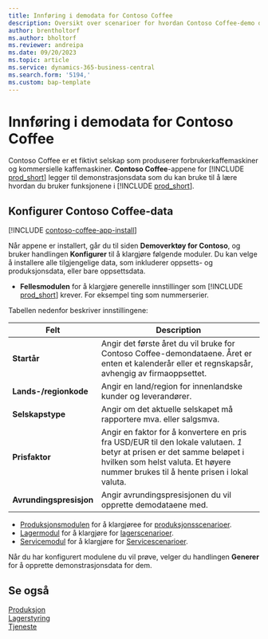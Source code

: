 ```yaml
---
title: Innføring i demodata for Contoso Coffee
description: Oversikt over scenarioer for hvordan Contoso Coffee-demo data kan hjelpe deg å lære hvordan du bruker funksjonene i Business Central.
author: brentholtorf
ms.author: bholtorf
ms.reviewer: andreipa
ms.date: 09/20/2023
ms.topic: article
ms.service: dynamics-365-business-central
ms.search.form: '5194,'
ms.custom: bap-template
---
```


# Innføring i demodata for Contoso Coffee

Contoso Coffee er et fiktivt selskap som produserer forbrukerkaffemaskiner og kommersielle kaffemaskiner. **Contoso Coffee**-appene for [!INCLUDE [prod_short](../includes/prod_short.md)] legger til demonstrasjonsdata som du kan bruke til å lære hvordan du bruker funksjonene i [!INCLUDE [prod_short](../includes/prod_short.md)].  

## Konfigurer Contoso Coffee-data

[!INCLUDE [contoso-coffee-app-install](../includes/contoso-coffee-app-install.md)]

Når appene er installert, går du til siden **Demoverktøy for Contoso**, og bruker handlingen **Konfigurer** til å klargjøre følgende moduler. Du kan velge å installere alle tilgjengelige data, som inkluderer oppsetts- og produksjonsdata, eller bare oppsettsdata.

 - **Fellesmodulen** for å klargjøre generelle innstillinger som [!INCLUDE [prod_short](../includes/prod_short.md)] krever. For eksempel ting som nummerserier. 

Tabellen nedenfor beskriver innstillingene:  

|Felt  |Description  |
|---------|---------|
|**Startår** |Angir det første året du vil bruke for Contoso Coffee-demondataene. Året er enten et kalenderår eller et regnskapsår, avhengig av firmaoppsettet.|
|**Lands-/regionkode**|Angir en land/region for innenlandske kunder og leverandører.|
|**Selskapstype**    |Angir om det aktuelle selskapet må rapportere mva. eller salgsmva. |
|**Prisfaktor**     |Angir en faktor for å konvertere en pris fra USD/EUR til den lokale valutaen. *1* betyr at prisen er det samme beløpet i hvilken som helst valuta. Et høyere nummer brukes til å hente prisen i lokal valuta. |
|**Avrundingspresisjon**  |Angir avrundingspresisjonen du vil opprette demodataene med.|

 - [Produksjonsmodulen](manufacturing/contoso-coffee-manufacturing-intro.md) for å klargjøree for [produksjonsscenarioer](manufacturing/contoso-coffee-manufacturing-intro.md#scenarios).
 - [Lagermodul](warehousing/contoso-coffee-warehousing-intro.md) for å klargjøre for [lagerscenarioer](warehousing/contoso-coffee-warehousing-intro.md#scenarios).
 - [Servicemodul](service/contoso-coffee-service-intro.md) for å klargjøre for [Servicescenarioer](service/contoso-coffee-service-intro.md#scenarios).

Når du har konfigurert modulene du vil prøve, velger du handlingen **Generer** for å opprette demonstrasjonsdata for dem.

## Se også

[Produksjon](../production-manage-manufacturing.md)  
[Lagerstyring](../warehouse-manage-warehouse.md)  
[Tjeneste](../service-service.md)
<!-- [Projects and Jobs](../projects-manage-projects.md) -->

